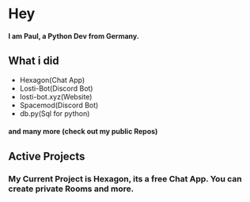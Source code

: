 # Hey
#### I am Paul, a Python Dev from Germany.

## What i did 
-  Hexagon(Chat App)
-  Losti-Bot(Discord Bot)
-  losti-bot.xyz(Website)
-  Spacemod(Discord Bot)
-  db.py(Sql for python) 
#### and many more (check out my public Repos)

## Active Projects
### My Current Project is Hexagon, its a free Chat App. You can create private Rooms and more.

